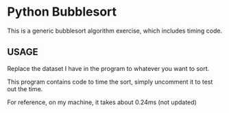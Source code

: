 # Python Bubblesort
This is a generic bubblesort algorithm exercise, which includes timing code.

## USAGE
Replace the dataset I have in the program to whatever you want to sort.

This program contains code to time the sort, simply uncomment it to test out the time.

For reference, on my machine, it takes about 0.24ms (not updated)
